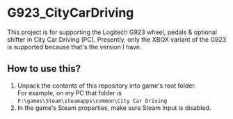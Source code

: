 # G923_CityCarDriving

This project is for supporting the Logitech G923 wheel, pedals & optional shifter in City Car Driving (PC).
Presently, only the XBOX variant of the G923 is supported because that's the version I have.

## How to use this?

1. Unpack the contents of this repository into game's root folder.  
For example, on my PC that folder is `F:\games\Steam\steamapps\common\City Car Driving`
2. In the game's Steam properties, make sure Steam Input is disabled.

